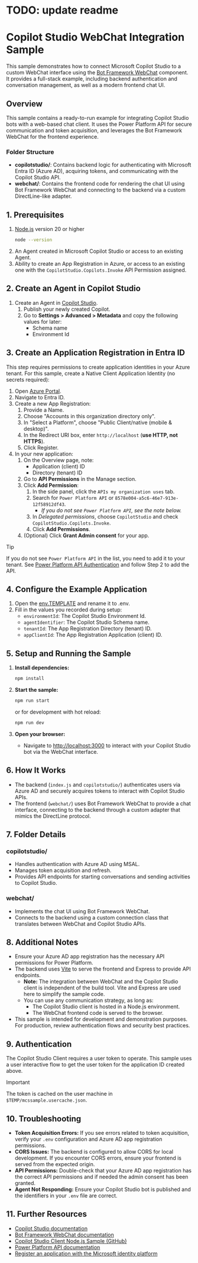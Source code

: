 # TODO: update readme

# Copilot Studio WebChat Integration Sample

This sample demonstrates how to connect Microsoft Copilot Studio to a custom WebChat interface using the [Bot Framework WebChat](https://www.npmjs.com/package/botframework-webchat) component. It provides a full-stack example, including backend authentication and conversation management, as well as a modern frontend chat UI.

## Overview

This sample contains a ready-to-run example for integrating Copilot Studio bots with a web-based chat client. It uses the Power Platform API for secure communication and token acquisition, and leverages the Bot Framework WebChat for the frontend experience.

### Folder Structure

- **copilotstudio/**: Contains backend logic for authenticating with Microsoft Entra ID (Azure AD), acquiring tokens, and communicating with the Copilot Studio API.
- **webchat/**: Contains the frontend code for rendering the chat UI using Bot Framework WebChat and connecting to the backend via a custom DirectLine-like adapter.

## 1. Prerequisites

1. [Node.js](https://nodejs.org) version 20 or higher  
   ```bash
   node --version
   ```
2. An Agent created in Microsoft Copilot Studio or access to an existing Agent.
3. Ability to create an App Registration in Azure, or access to an existing one with the `CopilotStudio.Copilots.Invoke` API Permission assigned.

## 2. Create an Agent in Copilot Studio

1. Create an Agent in [Copilot Studio](https://copilotstudio.microsoft.com).
    1. Publish your newly created Copilot.
    2. Go to **Settings > Advanced > Metadata** and copy the following values for later:
        - Schema name
        - Environment Id

## 3. Create an Application Registration in Entra ID

This step requires permissions to create application identities in your Azure tenant. For this sample, create a Native Client Application Identity (no secrets required):

1. Open [Azure Portal](https://portal.azure.com).
2. Navigate to Entra ID.
3. Create a new App Registration:
    1. Provide a Name.
    2. Choose "Accounts in this organization directory only".
    3. In "Select a Platform", choose "Public Client/native (mobile & desktop)".
    4. In the Redirect URI box, enter `http://localhost` (**use HTTP, not HTTPS**).
    5. Click Register.
4. In your new application:
    1. On the Overview page, note:
        - Application (client) ID
        - Directory (tenant) ID
    2. Go to **API Permissions** in the Manage section.
    3. Click **Add Permission**:
        1. In the side panel, click the `APIs my organization uses` tab.
        2. Search for `Power Platform API` or `8578e004-a5c6-46e7-913e-12f58912df43`.
            - *If you do not see `Power Platform API`, see the note below.*
        3. In *Delegated permissions*, choose `CopilotStudio` and check `CopilotStudio.Copilots.Invoke`.
        4. Click **Add Permissions**.
    4. (Optional) Click **Grant Admin consent** for your app.

> [!TIP]  
> If you do not see `Power Platform API` in the list, you need to add it to your tenant. See [Power Platform API Authentication](https://learn.microsoft.com/power-platform/admin/programmability-authentication-v2#step-2-configure-api-permissions) and follow Step 2 to add the API.

## 4. Configure the Example Application

1. Open the [env.TEMPLATE](./copilotstudio/env.TEMPLATE) and rename it to .env.
2. Fill in the values you recorded during setup:
    - `environmentId`: The Copilot Studio Environment Id.
    - `agentIdentifier`: The Copilot Studio Schema name.
    - `tenantId`: The App Registration Directory (tenant) ID.
    - `appClientId`: The App Registration Application (client) ID.

## 5. Setup and Running the Sample

1. **Install dependencies:**
   ```bash
   npm install
   ```

2. **Start the sample:**
   ```bash
   npm run start
   ```
   or for development with hot reload:
   ```bash
   npm run dev
   ```

3. **Open your browser:**
   - Navigate to [http://localhost:3000](http://localhost:3000) to interact with your Copilot Studio bot via the WebChat interface.


## 6. How It Works

- The backend (`index.js` and `copilotstudio/`) authenticates users via Azure AD and securely acquires tokens to interact with Copilot Studio APIs.
- The frontend (`webchat/`) uses Bot Framework WebChat to provide a chat interface, connecting to the backend through a custom adapter that mimics the DirectLine protocol.

## 7. Folder Details

### copilotstudio/

- Handles authentication with Azure AD using MSAL.
- Manages token acquisition and refresh.
- Provides API endpoints for starting conversations and sending activities to Copilot Studio.

### webchat/

- Implements the chat UI using Bot Framework WebChat.
- Connects to the backend using a custom connection class that translates between WebChat and Copilot Studio APIs.

## 8. Additional Notes

- Ensure your Azure AD app registration has the necessary API permissions for Power Platform.
- The backend uses [Vite](https://vite.dev/) to serve the frontend and Express to provide API endpoints.
    - **Note:** The integration between WebChat and the Copilot Studio client is independent of the build tool. Vite and Express are used here to simplify the sample code.
    - You can use any communication strategy, as long as:
        - The Copilot Studio client is hosted in a Node.js environment.
        - The WebChat frontend code is served to the browser.
- This sample is intended for development and demonstration purposes. For production, review authentication flows and security best practices.


## 9. Authentication

The Copilot Studio Client requires a user token to operate. This sample uses a user interactive flow to get the user token for the application ID created above.

> [!IMPORTANT]  
> The token is cached on the user machine in `$TEMP/mcssample.usercache.json`.

## 10. Troubleshooting

- **Token Acquisition Errors:** If you see errors related to token acquisition, verify your `.env` configuration and Azure AD app registration permissions.
- **CORS Issues:** The backend is configured to allow CORS for local development. If you encounter CORS errors, ensure your frontend is served from the expected origin.
- **API Permissions:** Double-check that your Azure AD app registration has the correct API permissions and if needed the admin consent has been granted.
- **Agent Not Responding:** Ensure your Copilot Studio bot is published and the identifiers in your `.env` file are correct.


## 11. Further Resources

- [Copilot Studio documentation](https://learn.microsoft.com/power-platform/copilot-studio/)
- [Bot Framework WebChat documentation](https://github.com/microsoft/BotFramework-WebChat)
- [Copilot Studio Client Node.js Sample (GitHub)](https://github.com/microsoft/Agents/tree/main/samples/basic/copilotstudio-client/nodejs)
- [Power Platform API documentation](https://learn.microsoft.com/power-platform/developer/connectors/power-platform-api-overview)
- [Register an application with the Microsoft identity platform](https://learn.microsoft.com/azure/active-directory/develop/quickstart-register-app)

